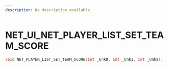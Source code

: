 ```yaml
---
description: No description available 
---
```


# NET_UI\_NET_PLAYER_LIST_SET_TEAM_SCORE

```cpp
void NET_PLAYER_LIST_SET_TEAM_SCORE(int _Unk0, int _Unk1, int _Unk2);
```